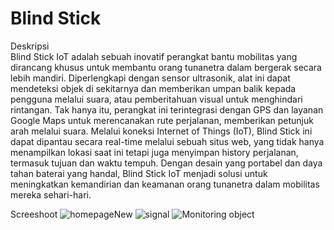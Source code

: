 # Blind Stick

Deskripsi  
Blind Stick IoT adalah sebuah inovatif perangkat bantu mobilitas yang dirancang khusus untuk membantu orang tunanetra dalam bergerak secara lebih mandiri. Diperlengkapi dengan sensor ultrasonik, alat ini dapat mendeteksi objek di sekitarnya dan memberikan umpan balik kepada pengguna melalui suara, atau pemberitahuan visual untuk menghindari rintangan. Tak hanya itu, perangkat ini terintegrasi dengan GPS dan layanan Google Maps untuk merencanakan rute perjalanan, memberikan petunjuk arah melalui suara. Melalui koneksi Internet of Things (IoT), Blind Stick ini dapat dipantau secara real-time melalui sebuah situs web, yang tidak hanya menampilkan lokasi saat ini tetapi juga menyimpan history perjalanan, termasuk tujuan dan waktu tempuh. Dengan desain yang portabel dan daya tahan baterai yang handal, Blind Stick IoT menjadi solusi untuk meningkatkan kemandirian dan keamanan orang tunanetra dalam mobilitas mereka sehari-hari.

Screeshoot
![homepageNew](https://github.com/filipusarif/Blind-Stick/assets/116370829/c15c0f35-8db8-473b-8dd7-1527aeb8bfb2)
![signal](https://github.com/filipusarif/Blind-Stick/assets/116370829/597ea222-1cd0-4b54-a72f-50d8286d80aa)
![Monitoring object](https://github.com/filipusarif/Blind-Stick/assets/116370829/2ff42251-fdc8-48bd-96e5-83a04340029b)

